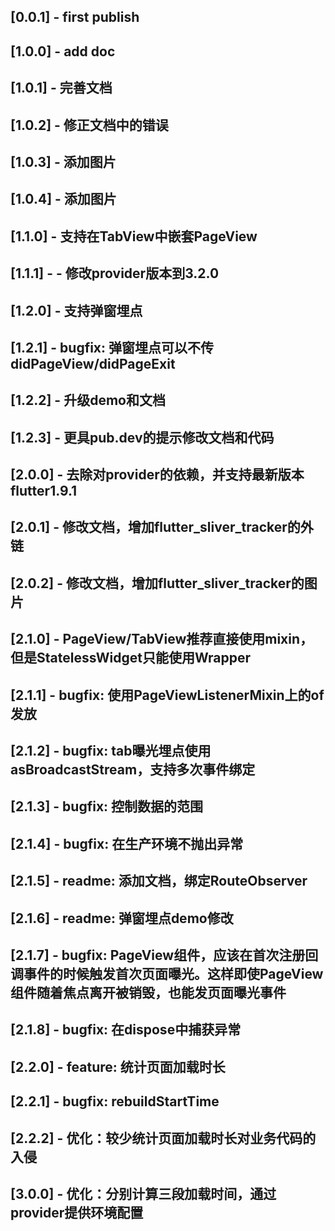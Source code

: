## [0.0.1] - first publish
## [1.0.0] - add doc
## [1.0.1] - 完善文档
## [1.0.2] - 修正文档中的错误
## [1.0.3] - 添加图片
## [1.0.4] - 添加图片
## [1.1.0] - 支持在TabView中嵌套PageView
## [1.1.1] - - 修改provider版本到3.2.0
## [1.2.0] - 支持弹窗埋点
## [1.2.1] - bugfix: 弹窗埋点可以不传didPageView/didPageExit
## [1.2.2] - 升级demo和文档
## [1.2.3] - 更具pub.dev的提示修改文档和代码
## [2.0.0] - 去除对provider的依赖，并支持最新版本flutter1.9.1
## [2.0.1] - 修改文档，增加flutter_sliver_tracker的外链
## [2.0.2] - 修改文档，增加flutter_sliver_tracker的图片
## [2.1.0] - PageView/TabView推荐直接使用mixin，但是StatelessWidget只能使用Wrapper
## [2.1.1] - bugfix: 使用PageViewListenerMixin上的of发放
## [2.1.2] - bugfix: tab曝光埋点使用asBroadcastStream，支持多次事件绑定
## [2.1.3] - bugfix: 控制数据的范围
## [2.1.4] - bugfix: 在生产环境不抛出异常
## [2.1.5] - readme: 添加文档，绑定RouteObserver
## [2.1.6] - readme: 弹窗埋点demo修改
## [2.1.7] - bugfix: PageView组件，应该在首次注册回调事件的时候触发首次页面曝光。这样即使PageView组件随着焦点离开被销毁，也能发页面曝光事件
## [2.1.8] - bugfix: 在dispose中捕获异常
## [2.2.0] - feature: 统计页面加载时长
## [2.2.1] - bugfix: rebuildStartTime
## [2.2.2] - 优化：较少统计页面加载时长对业务代码的入侵
## [3.0.0] - 优化：分别计算三段加载时间，通过provider提供环境配置